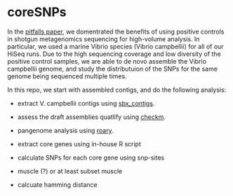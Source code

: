 # coreSNPs

In the [pitfalls paper](https://microbiomejournal.biomedcentral.com/articles/10.1186/s40168-017-0267-5), we domentrated the benefits of using positive controls in shotgun metagenomics sequencing for high-volume analysis. In particular, we used a marine Vibrio species (Vibrio campbellii) for all of our HiSeq runs. Due to the high sequencing coverage and low diversity of the positive control samples, we are able to de novo assemble the Vibrio campbellii genome, and study the distributuion of the SNPs for the same genome being sequenced multiple times.

In this repo, we start with assembled contigs, and do the following analysis:

- extract V. campbellii contigs using [sbx_contigs](https://github.com/sunbeam-labs/sbx_contigs).
- assess the draft assemblies quatlify using [checkm](https://github.com/Ecogenomics/CheckM).
- pangenome analysis using [roary](https://sanger-pathogens.github.io/Roary/).

- extract core genes using in-house R script
- calculate SNPs for each core gene using snp-sites
- muscle (?) or at least subset muscle
- calcuate hamming distance
